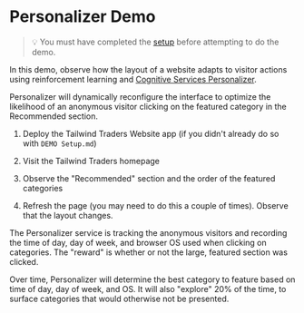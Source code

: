 # Personalizer Demo

> 💡 You must have completed the [setup](https://github.com/microsoft/ignite-learning-paths-training-aiml/blob/master/aiml20/DEMO%20Setup.md) before attempting to do the demo.

In this demo, observe how the layout of a website adapts to visitor actions using reinforcement learning and [Cognitive Services Personalizer](https://docs.microsoft.com/en-us/azure/cognitive-services/personalizer/?WT.mc_id=msignitethetour2019-github-aiml20).

Personalizer will dynamically reconfigure the interface to optimize the
likelihood of an anonymous visitor clicking on the featured category in the
Recommended section.

1. Deploy the Tailwind Traders Website app (if you didn't already do so with `DEMO Setup.md`)

2. Visit the Tailwind Traders homepage

3. Observe the "Recommended" section and the order of the featured categories

4. Refresh the page (you may need to do this a couple of times). Observe that
   the layout changes.

The Personalizer service is tracking the anonymous visitors and recording the
time of day, day of week, and browser OS used when clicking on categories. 
The "reward" is whether or not the large, featured section was clicked. 

Over time, Personalizer will determine the best category to feature based on
time of day, day of week, and OS. It will also "explore" 20% of the time, to
surface categories that would otherwise not be presented.
